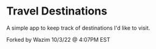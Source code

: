# Travel Destinations

A simple app to keep track of destinations I'd like to visit.

Forked by Wazim 10/3/22 @ 4:07PM EST

